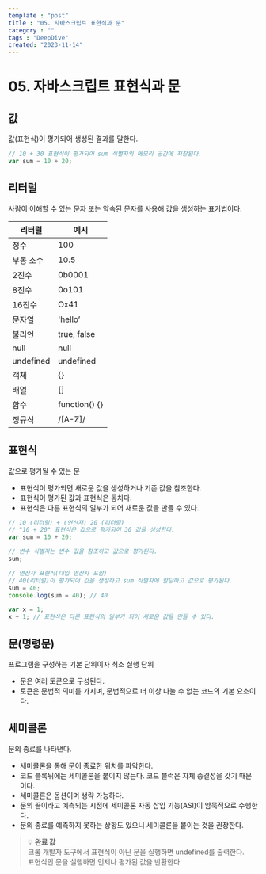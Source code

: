 ```yaml
---
template : "post"
title : "05. 자바스크립트 표현식과 문"
category : ""
tags : "DeepDive"
created: "2023-11-14"
---
```


# 05. 자바스크립트 표현식과 문


## 값


값(표현식)이 평가되어 생성된 결과를 말한다.


```javascript
// 10 + 30 표현식이 평가되어 sum 식별자의 메모리 공간에 저장된다.
var sum = 10 + 20;
```


## 리터럴


사람이 이해할 수 있는 문자 또는 약속된 문자를 사용해 값을 생성하는 표기법이다.


| 리터럴       | 예시            |
| --------- | ------------- |
| 정수        | 100           |
| 부동 소수     | 10.5          |
| 2진수       | 0b0001        |
| 8진수       | 0o101         |
| 16진수      | Ox41          |
| 문자열       | 'hello’       |
| 불리언       | true, false   |
| null      | null          |
| undefined | undefined     |
| 객체        | {}            |
| 배열        | []            |
| 함수        | function() {} |
| 정규식       | /[A-Z]/       |


## 표현식


값으로 평가될 수 있는 문

- 표현식이 평가되면 새로운 값을 생성하거나 기존 값을 참조한다.
- 표현식이 평가된 값과 표현식은 동치다.
- 표현식은 다른 표현식의 일부가 되어 새로운 값을 만들 수 있다.

```javascript
// 10 (리터럴) + (연산자) 20 (리터럴)
// "10 + 20" 표현식은 값으로 평가되어 30 값을 생성한다.
var sum = 10 + 20; 

// 변수 식별자는 변수 값을 참조하고 값으로 평가된다.
sum;

// 연산자 표현식(대입 연산자 포함)
// 40(리터럴)이 평가되어 값을 생성하고 sum 식별자에 할당하고 값으로 평가된다.
sum = 40; 
console.log(sum = 40); // 40

var x = 1;
x + 1; // 표현식은 다른 표현식의 일부가 되어 새로운 값을 만들 수 있다.
```


## 문(명령문)


프로그램을 구성하는 기본 단위이자 최소 실행 단위

- 문은 여러 토큰으로 구성된다.
- 토큰은 문법적 의미를 가지며, 문법적으로 더 이상 나눌 수 없는 코드의 기본 요소이다.

## 세미콜론


문의 종료를 나타낸다.

- 세미콜론을 통해 문이 종료한 위치를 파악한다.
- 코드 블록뒤에는 세미콜론을 붙이지 않는다. 코드 블럭은 자체 종결성을 갖기 때문이다.
- 세미콜론은 옵션이며 생략 가능하다.
- 문의 끝이라고 예측되는 시점에 세미콜론 자동 삽입 기능(ASI)이 암묵적으로 수행한다.
- 문의 종료를 예측하지 못하는 상황도 있으니 세미콜론을 붙이는 것을 권장한다.

> 💡 **완료 값**  
> 크롬 개발자 도구에서 표현식이 아닌 문을 실행하면 undefined를 출력한다.  
> 표현식인 문을 실행하면 언제나 평가된 값을 반환한다.

